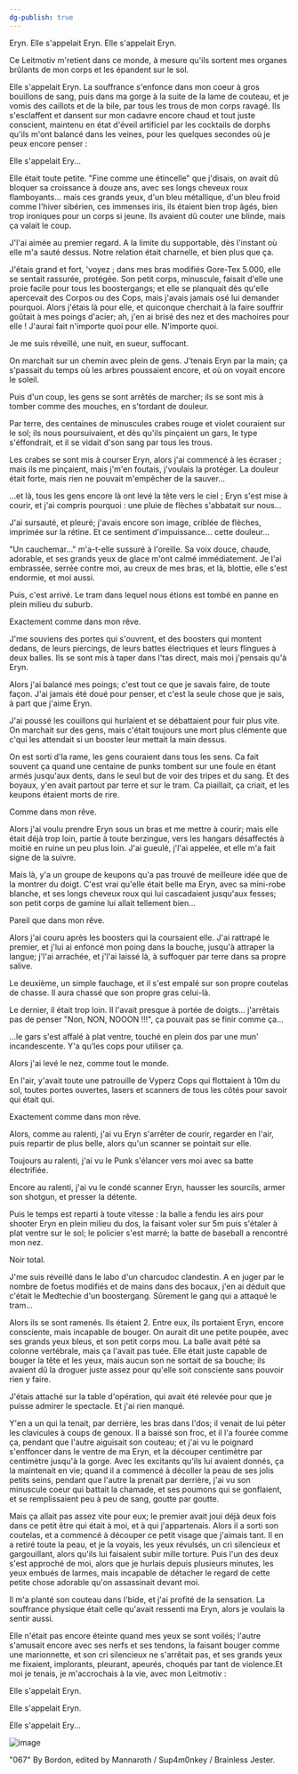 ```yaml
---
dg-publish: true
---
```

Eryn.
Elle s'appelait Eryn.
Elle s'appelait Eryn.

Ce Leitmotiv m'retient dans ce monde, à mesure qu'ils sortent mes organes brûlants de mon corps et les épandent sur le sol.

Elle s'appelait Eryn. La souffrance s'enfonce dans mon coeur à gros bouillons de sang, puis dans ma gorge à la suite de la lame de couteau, et je vomis des caillots et de la bile, par tous les trous de mon corps ravagé. Ils s'esclaffent et dansent sur mon cadavre encore chaud et tout juste conscient, maintenu en état d'éveil artificiel par les cocktails de dorphs qu'ils m'ont balancé dans les veines, pour les quelques secondes où je peux encore penser :

Elle s'appelait Ery... 

Elle était toute petite. "Fine comme une étincelle" que j'disais, on avait dû bloquer sa croissance à douze ans, avec ses longs cheveux roux flamboyants... mais ces grands yeux, d'un bleu métallique, d'un bleu froid comme l'hiver sibérien, ces immenses iris, ils étaient bien trop âgés, bien trop ironiques pour un corps si jeune. Ils avaient dû couter une blinde, mais ça valait le coup.

J'l'ai aimée au premier regard. A la limite du supportable, dès l'instant où elle m'a sauté dessus. Notre relation était charnelle, et bien plus que ça.

J'étais grand et fort, 'voyez ; dans mes bras modifiés Gore-Tex 5.000, elle se sentait rassurée, protégée. Son petit corps, minuscule, faisait d'elle une proie facile pour tous les boostergangs; et elle se planquait dès qu'elle apercevait des Corpos ou des Cops, mais j'avais jamais osé lui demander pourquoi. Alors j'étais là pour elle, et quiconque cherchait à la faire souffrir goûtait à mes poings d'acier; ah, j'en ai brisé des nez et des machoires pour elle ! J'aurai fait n'importe quoi pour elle. N'importe quoi.

Je me suis réveillé, une nuit, en sueur, suffocant.

On marchait sur un chemin avec plein de gens. J'tenais Eryn par la main; ça s'passait du temps où les arbres poussaient encore, et où on voyait encore le soleil.

Puis d'un coup, les gens se sont arrêtés de marcher; ils se sont mis à tomber comme des mouches, en s'tordant de douleur.

Par terre, des centaines de minuscules crabes rouge et violet couraient sur le sol; ils nous poursuivaient, et dès qu'ils pinçaient un gars, le type s'éffondrait, et il se vidait d'son sang par tous les trous.

Les crabes se sont mis à courser Eryn, alors j'ai commencé à les écraser ; mais ils me pinçaient, mais j'm'en foutais, j'voulais la protéger. La douleur était forte, mais rien ne pouvait m'empêcher de la sauver...

...et là, tous les gens encore là ont levé la tête vers le ciel ; Eryn s'est mise à courir, et j'ai compris pourquoi : une pluie de flèches s'abbatait sur nous...

J'ai sursauté, et pleuré; j'avais encore son image, criblée de flèches, imprimée sur la rétine. Et ce sentiment d'impuissance... cette douleur...

"Un cauchemar..." m'a-t-elle sussuré à l'oreille. Sa voix douce, chaude, adorable, et ses grands yeux de glace m'ont calmé immédiatement. Je l'ai embrassée, serrée contre moi, au creux de mes bras, et là, blottie, elle s'est endormie, et moi aussi.

Puis, c'est arrivé. Le tram dans lequel nous étions est tombé en panne en plein milieu du suburb.

Exactement comme dans mon rêve.

J'me souviens des portes qui s'ouvrent, et des boosters qui montent dedans, de leurs piercings, de leurs battes électriques et leurs flingues à deux balles. Ils se sont mis à taper dans l'tas direct, mais moi j'pensais qu'à Eryn.

Alors j'ai balancé mes poings; c'est tout ce que je savais faire, de toute façon. J'ai jamais été doué pour penser, et c'est la seule chose que je sais, à part que j'aime Eryn.

J'ai poussé les couillons qui hurlaient et se débattaient pour fuir plus vite. On marchait sur des gens, mais c'était toujours une mort plus clémente que c'qui les attendait si un booster leur mettait la main dessus.

On est sorti d'la rame, les gens couraient dans tous les sens. Ca fait souvent ça quand une centaine de punks tombent sur une foule en étant armés jusqu'aux dents, dans le seul but de voir des tripes et du sang. Et des boyaux, y'en avait partout par terre et sur le tram. Ca piaillait, ça criait, et les keupons étaient morts de rire.

Comme dans mon rêve.

Alors j'ai voulu prendre Eryn sous un bras et me mettre à courir; mais elle était déjà trop loin, partie à toute berzingue, vers les hangars désaffectés à moitié en ruine un peu plus loin. J'ai gueulé, j'l'ai appelée, et elle m'a fait signe de la suivre.

Mais là, y'a un groupe de keupons qu'a pas trouvé de meilleure idée que de la montrer du doigt. C'est vrai qu'elle était belle ma Eryn, avec sa mini-robe blanche, et ses longs cheveux roux qui lui cascadaient jusqu'aux fesses; son petit corps de gamine lui allait tellement bien...

Pareil que dans mon rêve.

Alors j'ai couru après les boosters qui la coursaient elle. J'ai rattrapé le premier, et j'lui ai enfoncé mon poing dans la bouche, jusqu'à attraper la langue; j'l'ai arrachée, et j'l'ai laissé là, à suffoquer par terre dans sa propre salive.

Le deuxième, un simple fauchage, et il s'est empalé sur son propre coutelas de chasse. Il aura chassé que son propre gras celui-là.

Le dernier, il était trop loin. Il l'avait presque à portée de doigts... j'arrêtais pas de penser "Non, NON, NOOON !!!", ça pouvait pas se finir comme ça...

...le gars s'est affalé à plat ventre, touché en plein dos par une mun' incandescente. Y'a qu'les cops pour utiliser ça.

Alors j'ai levé le nez, comme tout le monde.

En l'air, y'avait toute une patrouille de Vyperz Cops qui flottaient à 10m du sol, toutes portes ouvertes, lasers et scanners de tous les côtés pour savoir qui était qui.

Exactement comme dans mon rêve.

Alors, comme au ralenti, j'ai vu Eryn s'arrêter de courir, regarder en l'air, puis repartir de plus belle, alors qu'un scanner se pointait sur elle.

Toujours au ralenti, j'ai vu le Punk s'élancer vers moi avec sa batte électrifiée.

Encore au ralenti, j'ai vu le condé scanner Eryn, hausser les sourcils, armer son shotgun, et presser la détente.

Puis le temps est reparti à toute vitesse : la balle a fendu les airs pour shooter Eryn en plein milieu du dos, la faisant voler sur 5m puis s'étaler à plat ventre sur le sol; le policier s'est marré; la batte de baseball a rencontré mon nez.

Noir total.

J'me suis réveillé dans le labo d'un charcudoc clandestin. A en juger par le nombre de foetus modifiés et de mains dans des bocaux, j'en ai déduit que c'était le Medtechie d'un boostergang. Sûrement le gang qui a attaqué le tram...

Alors ils se sont ramenés. Ils étaient 2. Entre eux, ils portaient Eryn, encore consciente, mais incapable de bouger. On aurait dit une petite poupée, avec ses grands yeux bleus, et son petit corps mou. La balle avait pété sa colonne vertébrale, mais ça l'avait pas tuée. Elle était juste capable de bouger la tête et les yeux, mais aucun son ne sortait de sa bouche; ils avaient dû la droguer juste assez pour qu'elle soit consciente sans pouvoir rien y faire.

J'étais attaché sur la table d'opération, qui avait été relevée pour que je puisse admirer le spectacle. Et j'ai rien manqué.

Y'en a un qui la tenait, par derrière, les bras dans l'dos; il venait de lui péter les clavicules à coups de genoux. Il a baissé son froc, et il l'a fourée comme ça, pendant que l'autre aiguisait son couteau; et j'ai vu le poignard s'enffoncer dans le ventre de ma Eryn, et la découper centimètre par centimètre jusqu'à la gorge. Avec les excitants qu'ils lui avaient donnés, ça la maintenait en vie; quand il a commencé à décoller la peau de ses jolis petits seins, pendant que l'autre la prenait par derrière, j'ai vu son minuscule coeur qui battait la chamade, et ses poumons qui se gonflaient, et se remplissaient peu à peu de sang, goutte par goutte.

Mais ça allait pas assez vite pour eux; le premier avait joui déjà deux fois dans ce petit être qui était à moi, et à qui j'appartenais. Alors il a sorti son coutelas, et a commencé à découper ce petit visage que j'aimais tant. Il en a retiré toute la peau, et je la voyais, les yeux révulsés, un cri silencieux et gargouillant, alors qu'ils lui faisaient subir mille torture. Puis l'un des deux s'est approché de moi, alors que je hurlais depuis plusieurs minutes, les yeux embués de larmes, mais incapable de détacher le regard de cette petite chose adorable qu'on assassinait devant moi.

Il m'a planté son couteau dans l'bide, et j'ai profité de la sensation. La souffrance physique était celle qu'avait ressenti ma Eryn, alors je voulais la sentir aussi.

Elle n'était pas encore éteinte quand mes yeux se sont voilés; l'autre s'amusait encore avec ses nerfs et ses tendons, la faisant bouger comme une marionnette, et son cri silencieux ne s'arrêtait pas, et ses grands yeux me fixaient, implorants, pleurant, apeurés, choqués par tant de violence.Et moi je tenais, je m'accrochais à la vie, avec mon Leitmotiv :

Elle s'appelait Eryn.

Elle s'appelait Eryn.

Elle s'appelait Ery... 

![image](https://scontent-cdg4-1.xx.fbcdn.net/v/t1.18169-9/1012795_10201290522366303_1237684285_n.jpg?_nc_cat=106&ccb=1-7&_nc_sid=abc084&_nc_ohc=F06T1HWPqKYAX9uto22&_nc_ht=scontent-cdg4-1.xx&oh=00_AfDwe7FNny3_jK7q34d3kRiSI0MsxOeHr1kvwkklZgKjhQ&oe=6466056B)

"067" By Bordon, edited by Mannaroth / Sup4m0nkey / Brainless Jester.
